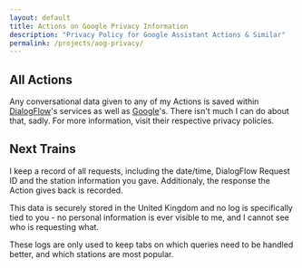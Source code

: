 ```yaml
---
layout: default
title: Actions on Google Privacy Information
description: "Privacy Policy for Google Assistant Actions & Similar"
permalink: /projects/aog-privacy/
---
```


## All Actions
Any conversational data given to any of my Actions is saved within [DialogFlow](https://dialogflow.com/)'s services as well as [Google](https://policies.google.com/privacy)'s. There isn't much I can do about that, sadly. For more information, visit their respective privacy policies.

## Next Trains
I keep a record of all requests, including the date/time, DialogFlow Request ID and the station information you gave. Additionaly, the response the Action gives back is recorded.  

This data is securely stored in the United Kingdom and no log is specifically tied to you - no personal information is ever visible to me, and I cannot see who is requesting what.  

These logs are only used to keep tabs on which queries need to be handled better, and which stations are most popular.  
